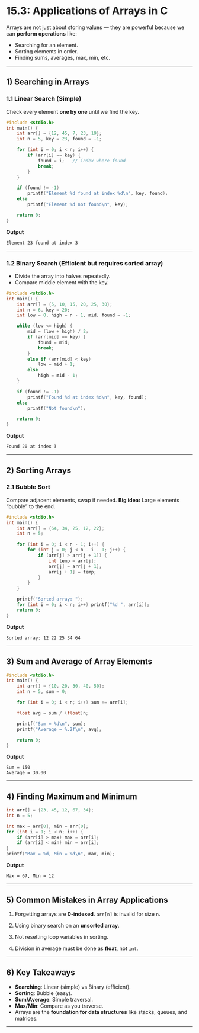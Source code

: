 # **15.3: Applications of Arrays in C**

Arrays are not just about storing values — they are powerful because we can **perform operations** like:

* Searching for an element.
* Sorting elements in order.
* Finding sums, averages, max, min, etc.

---

## 1) Searching in Arrays

### 1.1 Linear Search (Simple)

Check every element **one by one** until we find the key.

```c
#include <stdio.h>
int main() {
    int arr[] = {12, 45, 7, 23, 19};
    int n = 5, key = 23, found = -1;

    for (int i = 0; i < n; i++) {
        if (arr[i] == key) {
            found = i;   // index where found
            break;
        }
    }

    if (found != -1)
        printf("Element %d found at index %d\n", key, found);
    else
        printf("Element %d not found\n", key);

    return 0;
}
```

**Output**

```
Element 23 found at index 3
```

---

### 1.2 Binary Search (Efficient but requires sorted array)

* Divide the array into halves repeatedly.
* Compare middle element with the key.

```c
#include <stdio.h>
int main() {
    int arr[] = {5, 10, 15, 20, 25, 30};
    int n = 6, key = 20;
    int low = 0, high = n - 1, mid, found = -1;

    while (low <= high) {
        mid = (low + high) / 2;
        if (arr[mid] == key) {
            found = mid;
            break;
        }
        else if (arr[mid] < key)
            low = mid + 1;
        else
            high = mid - 1;
    }

    if (found != -1)
        printf("Found %d at index %d\n", key, found);
    else
        printf("Not found\n");

    return 0;
}
```

**Output**

```
Found 20 at index 3
```

---

## 2) Sorting Arrays

### 2.1 Bubble Sort

Compare adjacent elements, swap if needed.
**Big idea:** Large elements “bubble” to the end.

```c
#include <stdio.h>
int main() {
    int arr[] = {64, 34, 25, 12, 22};
    int n = 5;

    for (int i = 0; i < n - 1; i++) {
        for (int j = 0; j < n - i - 1; j++) {
            if (arr[j] > arr[j + 1]) {
                int temp = arr[j];
                arr[j] = arr[j + 1];
                arr[j + 1] = temp;
            }
        }
    }

    printf("Sorted array: ");
    for (int i = 0; i < n; i++) printf("%d ", arr[i]);
    return 0;
}
```

**Output**

```
Sorted array: 12 22 25 34 64
```

---

## 3) Sum and Average of Array Elements

```c
#include <stdio.h>
int main() {
    int arr[] = {10, 20, 30, 40, 50};
    int n = 5, sum = 0;

    for (int i = 0; i < n; i++) sum += arr[i];

    float avg = sum / (float)n;

    printf("Sum = %d\n", sum);
    printf("Average = %.2f\n", avg);

    return 0;
}
```

**Output**

```
Sum = 150
Average = 30.00
```

---

## 4) Finding Maximum and Minimum

```c
int arr[] = {23, 45, 12, 67, 34};
int n = 5;

int max = arr[0], min = arr[0];
for (int i = 1; i < n; i++) {
    if (arr[i] > max) max = arr[i];
    if (arr[i] < min) min = arr[i];
}
printf("Max = %d, Min = %d\n", max, min);
```

**Output**

```
Max = 67, Min = 12
```

---

## 5) Common Mistakes in Array Applications

1. Forgetting arrays are **0-indexed**.
   `arr[n]` is invalid for size `n`.

2. Using binary search on an **unsorted array**.

3. Not resetting loop variables in sorting.

4. Division in average must be done as **float**, not `int`.

---

## 6) Key Takeaways

* **Searching**: Linear (simple) vs Binary (efficient).
* **Sorting**: Bubble (easy).
* **Sum/Average**: Simple traversal.
* **Max/Min**: Compare as you traverse.
* Arrays are the **foundation for data structures** like stacks, queues, and matrices.

---
